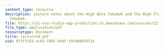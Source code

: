 ```yaml
---
content_type: resource
description: Lecture notes about the High Beta Tokamak and the High Flux Conserving
  Tokamak.
file: https://ol-ocw-studio-app-production.s3.amazonaws.com/courses/22-615-mhd-theory-of-fusion-systems-spring-2007/8f3ff183ac03f9b54e8f19c060bf6f1b_lecture10.pdf
file_type: application/pdf
resourcetype: Document
title: lecture10.pdf
uid: 8f3ff183-ac03-f9b5-4e8f-19c060bf6f1b
---
```

